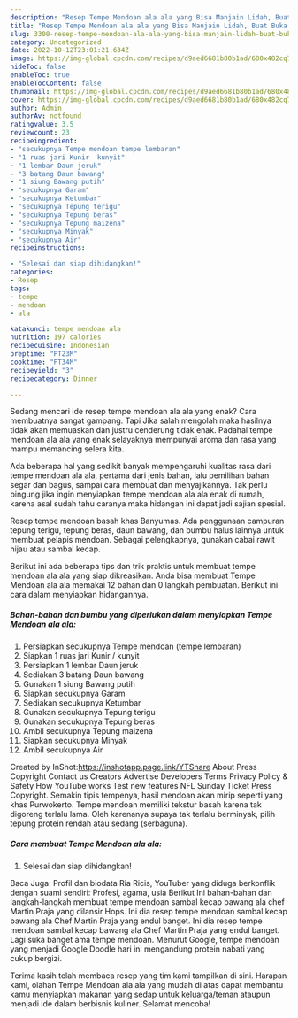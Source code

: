 ```yaml
---
description: "Resep Tempe Mendoan ala ala yang Bisa Manjain Lidah, Buat Buka Puasa Lezat"
title: "Resep Tempe Mendoan ala ala yang Bisa Manjain Lidah, Buat Buka Puasa Lezat"
slug: 3300-resep-tempe-mendoan-ala-ala-yang-bisa-manjain-lidah-buat-buka-puasa-lezat
category: Uncategorized
date: 2022-10-12T23:01:21.634Z
image: https://img-global.cpcdn.com/recipes/d9aed6681b80b1ad/680x482cq70/tempe-mendoan-ala-ala-foto-resep-utama.jpg
hideToc: false
enableToc: true
enableTocContent: false
thumbnail: https://img-global.cpcdn.com/recipes/d9aed6681b80b1ad/680x482cq70/tempe-mendoan-ala-ala-foto-resep-utama.jpg
cover: https://img-global.cpcdn.com/recipes/d9aed6681b80b1ad/680x482cq70/tempe-mendoan-ala-ala-foto-resep-utama.jpg
author: Admin
authorAv: notfound
ratingvalue: 3.5
reviewcount: 23
recipeingredient:
- "secukupnya Tempe mendoan tempe lembaran"
- "1 ruas jari Kunir  kunyit"
- "1 lembar Daun jeruk"
- "3 batang Daun bawang"
- "1 siung Bawang putih"
- "secukupnya Garam"
- "secukupnya Ketumbar"
- "secukupnya Tepung terigu"
- "secukupnya Tepung beras"
- "secukupnya Tepung maizena"
- "secukupnya Minyak"
- "secukupnya Air"
recipeinstructions:

- "Selesai dan siap dihidangkan!"
categories:
- Resep
tags:
- tempe
- mendoan
- ala

katakunci: tempe mendoan ala 
nutrition: 197 calories
recipecuisine: Indonesian
preptime: "PT23M"
cooktime: "PT34M"
recipeyield: "3"
recipecategory: Dinner

---
```



Sedang mencari ide resep tempe mendoan ala ala yang enak? Cara membuatnya sangat gampang. Tapi Jika salah mengolah maka hasilnya tidak akan memuaskan dan justru cenderung tidak enak. Padahal tempe mendoan ala ala yang enak selayaknya mempunyai aroma dan rasa yang mampu memancing selera kita.


Ada beberapa hal yang sedikit banyak mempengaruhi kualitas rasa dari tempe mendoan ala ala, pertama dari jenis bahan, lalu pemilihan bahan segar dan bagus, sampai cara membuat dan menyajikannya. Tak perlu bingung jika ingin menyiapkan tempe mendoan ala ala enak di rumah, karena asal sudah tahu caranya maka hidangan ini dapat jadi sajian spesial.

Resep tempe mendoan basah khas Banyumas. Ada penggunaan campuran tepung terigu, tepung beras, daun bawang, dan bumbu halus lainnya untuk membuat pelapis mendoan. Sebagai pelengkapnya, gunakan cabai rawit hijau atau sambal kecap.


Berikut ini ada beberapa tips dan trik praktis untuk membuat tempe mendoan ala ala yang siap dikreasikan. Anda bisa membuat Tempe Mendoan ala ala memakai 12 bahan dan 0 langkah pembuatan. Berikut ini cara dalam menyiapkan hidangannya.

<!--inarticleads1-->

##### Bahan-bahan dan bumbu yang diperlukan dalam menyiapkan Tempe Mendoan ala ala:

1. Persiapkan secukupnya Tempe mendoan (tempe lembaran)
1. Siapkan 1 ruas jari Kunir / kunyit
1. Persiapkan 1 lembar Daun jeruk
1. Sediakan 3 batang Daun bawang
1. Gunakan 1 siung Bawang putih
1. Siapkan secukupnya Garam
1. Sediakan secukupnya Ketumbar
1. Gunakan secukupnya Tepung terigu
1. Gunakan secukupnya Tepung beras
1. Ambil secukupnya Tepung maizena
1. Siapkan secukupnya Minyak
1. Ambil secukupnya Air


Created by InShot:https://inshotapp.page.link/YTShare About Press Copyright Contact us Creators Advertise Developers Terms Privacy Policy &amp; Safety How YouTube works Test new features NFL Sunday Ticket Press Copyright. Semakin tipis tempenya, hasil mendoan akan mirip seperti yang khas Purwokerto. Tempe mendoan memiliki tekstur basah karena tak digoreng terlalu lama. Oleh karenanya supaya tak terlalu berminyak, pilih tepung protein rendah atau sedang (serbaguna). 

<!--inarticleads2-->

##### Cara membuat Tempe Mendoan ala ala:


1. Selesai dan siap dihidangkan!

Baca Juga: Profil dan biodata Ria Ricis, YouTuber yang diduga berkonflik dengan suami sendiri: Profesi, agama, usia Berikut Ini bahan-bahan dan langkah-langkah membuat tempe mendoan sambal kecap bawang ala chef Martin Praja yang dilansir Hops. Ini dia resep tempe mendoan sambal kecap bawang ala Chef Martin Praja yang endul banget. Ini dia resep tempe mendoan sambal kecap bawang ala Chef Martin Praja yang endul banget. Lagi suka banget ama tempe mendoan. Menurut Google, tempe mendoan yang menjadi Google Doodle hari ini mengandung protein nabati yang cukup bergizi. 

Terima kasih telah membaca resep yang tim kami tampilkan di sini. Harapan kami, olahan Tempe Mendoan ala ala yang mudah di atas dapat membantu kamu menyiapkan makanan yang sedap untuk keluarga/teman ataupun menjadi ide dalam berbisnis kuliner. Selamat mencoba!
